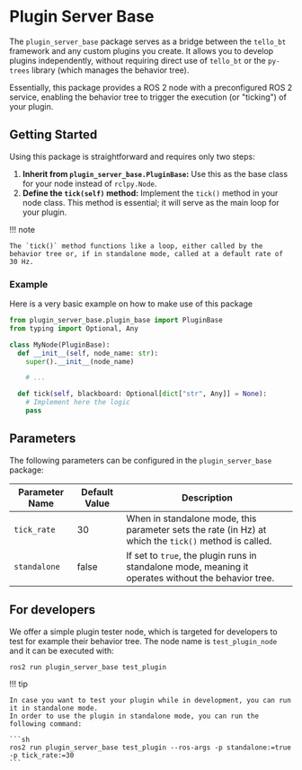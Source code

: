 # Plugin Server Base

The `plugin_server_base` package serves as a bridge between the `tello_bt` framework and any custom plugins you create. It allows you to develop plugins independently, without requiring direct use of `tello_bt` or the `py-trees` library (which manages the behavior tree).

Essentially, this package provides a ROS 2 node with a preconfigured ROS 2 service, enabling the behavior tree to trigger the execution (or "ticking") of your plugin.

## Getting Started

Using this package is straightforward and requires only two steps:

1. **Inherit from `plugin_server_base.PluginBase`:** Use this as the base class for your node instead of `rclpy.Node`.
2. **Define the `tick(self)` method:** Implement the `tick()` method in your node class. This method is essential; it will serve as the main loop for your plugin.

!!! note

    The `tick()` method functions like a loop, either called by the behavior tree or, if in standalone mode, called at a default rate of 30 Hz.

### Example

Here is a very basic example on how to make use of this package

```python
from plugin_server_base.plugin_base import PluginBase
from typing import Optional, Any

class MyNode(PluginBase):
  def __init__(self, node_name: str):
    super().__init__(node_name)

    # ...

  def tick(self, blackboard: Optional[dict["str", Any]] = None):
    # Implement here the logic
    pass
```

## Parameters

The following parameters can be configured in the `plugin_server_base` package:

| Parameter Name | Default Value | Description                                                                                           |
| -------------- | ------------- | ----------------------------------------------------------------------------------------------------- |
| `tick_rate`    | 30            | When in standalone mode, this parameter sets the rate (in Hz) at which the `tick()` method is called. |
| `standalone`   | false         | If set to `true`, the plugin runs in standalone mode, meaning it operates without the behavior tree.  |

## For developers

We offer a simple plugin tester node, which is targeted for developers to test for example their behavior tree.
The node name is `test_plugin_node` and it can be executed with:

```sh
ros2 run plugin_server_base test_plugin
```

!!! tip

    In case you want to test your plugin while in development, you can run it in standalone mode.
    In order to use the plugin in standalone mode, you can run the following command:

    ```sh
    ros2 run plugin_server_base test_plugin --ros-args -p standalone:=true -p tick_rate:=30
    ```
